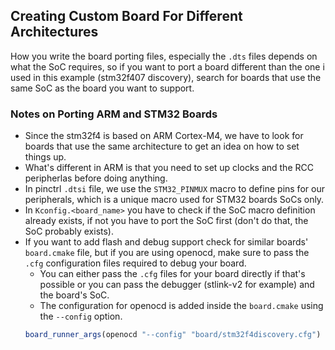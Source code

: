 ## Creating Custom Board For Different Architectures
How you write the board porting files, especially the `.dts` files depends on what the SoC requires, so if you want to port a board different than the one i used in this example (stm32f407 discovery), search for boards that use the same SoC as the board you want to support.

### Notes on Porting ARM and STM32 Boards
- Since the stm32f4 is based on ARM Cortex-M4, we have to look for boards that use the same architecture to get an idea on how to set things up.
- What's different in ARM is that you need to set up clocks and the RCC peripherlas before doing anything.
- In pinctrl `.dtsi` file, we use the `STM32_PINMUX` macro to define pins for our peripherals, which is a unique macro used for STM32 boards SoCs only.
- In `Kconfig.<board_name>` you have to check if the SoC macro definition already exists, if not you have to port the SoC first (don't do that, the SoC probably exists).
- If you want to add flash and debug support check for similar boards' `board.cmake` file, but if you are using openocd, make sure to pass the `.cfg` configuration files required to debug your board.
    - You can either pass the `.cfg` files for your board directly if that's possible or you can pass the debugger (stlink-v2 for example) and the board's SoC.
    - The configuration for openocd is added inside the `board.cmake` using the `--config` option.
    ```cmake
    board_runner_args(openocd "--config" "board/stm32f4discovery.cfg")
    ```
